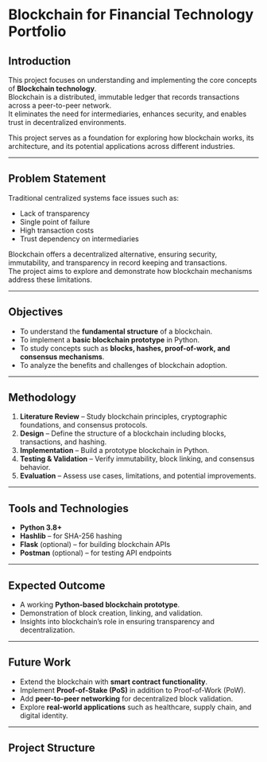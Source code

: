 # Blockchain for Financial Technology Portfolio

## Introduction
This project focuses on understanding and implementing the core concepts of **Blockchain technology**.  
Blockchain is a distributed, immutable ledger that records transactions across a peer-to-peer network.  
It eliminates the need for intermediaries, enhances security, and enables trust in decentralized environments.  

This project serves as a foundation for exploring how blockchain works, its architecture, and its potential applications across different industries.  

---

## Problem Statement
Traditional centralized systems face issues such as:  
- Lack of transparency  
- Single point of failure  
- High transaction costs  
- Trust dependency on intermediaries  

Blockchain offers a decentralized alternative, ensuring security, immutability, and transparency in record keeping and transactions.  
The project aims to explore and demonstrate how blockchain mechanisms address these limitations.  

---

## Objectives
- To understand the **fundamental structure** of a blockchain.  
- To implement a **basic blockchain prototype** in Python.  
- To study concepts such as **blocks, hashes, proof-of-work, and consensus mechanisms**.  
- To analyze the benefits and challenges of blockchain adoption.  

---

## Methodology
1. **Literature Review** – Study blockchain principles, cryptographic foundations, and consensus protocols.  
2. **Design** – Define the structure of a blockchain including blocks, transactions, and hashing.  
3. **Implementation** – Build a prototype blockchain in Python.  
4. **Testing & Validation** – Verify immutability, block linking, and consensus behavior.  
5. **Evaluation** – Assess use cases, limitations, and potential improvements.  

---

## Tools and Technologies
- **Python 3.8+**  
- **Hashlib** – for SHA-256 hashing  
- **Flask** (optional) – for building blockchain APIs  
- **Postman** (optional) – for testing API endpoints  

---

## Expected Outcome
- A working **Python-based blockchain prototype**.  
- Demonstration of block creation, linking, and validation.  
- Insights into blockchain’s role in ensuring transparency and decentralization.  

---

## Future Work
- Extend the blockchain with **smart contract functionality**.  
- Implement **Proof-of-Stake (PoS)** in addition to Proof-of-Work (PoW).  
- Add **peer-to-peer networking** for decentralized block validation.  
- Explore **real-world applications** such as healthcare, supply chain, and digital identity.  

---

## Project Structure

